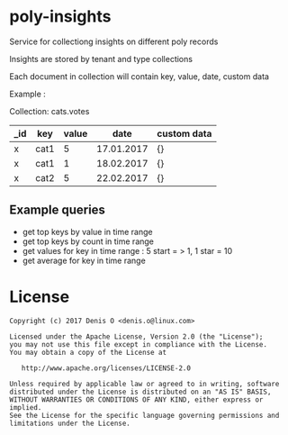 # poly-insights

Service for collectiong insights on different poly records

Insights are stored by tenant and type collections

Each document in collection will contain key, value, date, custom data

Example :

Collection: cats.votes

| _id  | key  | value  | date  | custom data  |
|---|---|---|---|---|
| x  |  cat1  |  5 |  17.01.2017  |  {}  |
| x  | cat1  | 1  |  18.02.2017 |  {}  |
| x  |  cat2  | 5  | 22.02.2017  | {}  |

## Example queries
 
 - get top keys by value in time range
 - get top keys by count in time range
 - get values for key in time range : 5 start = > 1, 1 star = 10
 - get average for key in time range

License
=======
 
    Copyright (c) 2017 Denis O <denis.o@linux.com>
 
    Licensed under the Apache License, Version 2.0 (the "License");
    you may not use this file except in compliance with the License.
    You may obtain a copy of the License at
 
       http://www.apache.org/licenses/LICENSE-2.0
 
    Unless required by applicable law or agreed to in writing, software
    distributed under the License is distributed on an "AS IS" BASIS,
    WITHOUT WARRANTIES OR CONDITIONS OF ANY KIND, either express or implied.
    See the License for the specific language governing permissions and
    limitations under the License.

